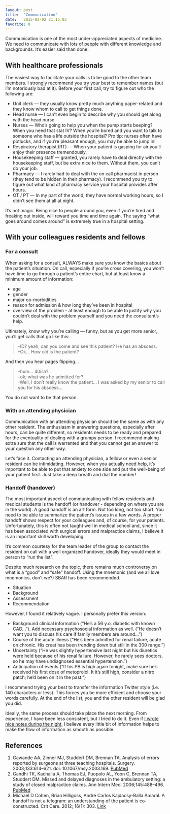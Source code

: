 ```yaml
---
layout: post
title:  "Communication"
date:   2015-02-02 21:15:03
favorite: 0
---
```


Communication is one of the most under-appreciated aspects of medicine. We need to communicate with lots of people with different knowledge and backgrounds. It’s easier said than done.<!--more-->

## With healthcare professionals

The easiest way to facilitate your calls is to be good to the other team members. I strongly recommend you try your best to remember names (but I’m notoriously bad at it). Before your first call, try to figure out who the following are:

- Unit clerk — they usually know pretty much anything paper-related and they know whom to call to get things done.
- Head nurse — I can’t even begin to describe why you should get along with the head nurse.
- Nurses — Who’s going to help you when the pump starts beeping? When you need that stat IV? When you’re bored and you want to talk to someone who has a life outside the hospital? Pro tip: nurses often have potlucks, and if you’re pleasant enough, you may be able to jump in!
- Respiratory therapist (RT) — When your patient is gasping for air you’ll enjoy their presence tremendously.
- Housekeeping staff — granted, you rarely have to deal directly with the housekeeping staff, but be extra nice to them. Without them, you can’t do your job.
- Pharmacy — I rarely had to deal with the on call pharmacist in person (they tend to be hidden in their pharmacy). I recommend you try to figure out  what kind of pharmacy service your hospital provides after hours.
- OT / PT — In my part of the world, they have normal  working hours, so I didn’t see them at all at night.

It’s not magic. Being nice to people around you, even if you’re tired and freaking out inside, will reward you time and time again. The saying “what goes around comes around” is extremely true in a hospital setting.

## With your colleagues residents and fellows

### For a consult

When asking for a consult, ALWAYS make sure you know the basics about the patient’s situation. On call, especially if you’re cross covering, you won’t have time to go through a patient’s entire chart, but at least know a minimum amount of information:

- age
- gender
- major co-morbidities
- reason for admission & how long they’ve been in hospital
- overview of the problem - at least enough to be able to justify why you couldn’t deal with the problem yourself and you need the consultant’s help.

Ultimately, know why you’re calling — funny, but as you get more senior, you’ll get calls that go like this:

> –ID? yeah, can you come and see this patient? He has an abscess.  
> –Ok… How old is the patient?

And then you hear pages flipping…

> –hum… 40ish?  
> –ok; what was he admitted for?  
> -Well, I don’t really know the patient… I was asked by my senior to call you for his abscess…

You do not want to be that person.

### With an attending physician

Communication with an attending physician should be the same as with any other resident. The enthusiasm in answering questions, especially after hours, can be quite different, so residents needs to be ready and prepared for the eventuality of dealing with a grumpy person. I recommend making extra sure that the call is warranted and that you cannot get an answer to your question any other way.

Let’s face it. Contacting an attending physician, a fellow or even a senior resident can be intimidating. However, when you actually need help, it’s important to be able to put that anxiety to one side and put the well-being of your patient first. Just take a deep breath and dial the number!

### Handoff (handover)

The most important aspect of communicating with fellow residents and medical students is the handoff (or handover - depending on where you are in the world). A good handoff is an art form. Not too long, not too short. You need to be able to summarize the patient’s issues in a few words. A proper handoff shows respect for your colleagues and, of course, for your patients. Unfortunately, this is often not taught well in medical school and, since it has been associated with surgical errors and malpractice claims, I believe it is an important skill worth developing.

It’s common courtesy for the team leader of the group to contact the resident on call with a well organized handover, ideally they would meet in person to “run the list".

Despite much research on the topic, there remains much controversy on what is a “good” and “safe” handoff. Using the mnemonic (and we all love mnemonics, don’t we?) SBAR has been recommended.

- Situation
- Background
- Assessment
- Recommendation

However, I found it relatively vague. I personally prefer this version:

- Background clinical information (“He’s a 56 y.o. diabetic with known CAD…”). Add necessary psychosocial information as well. (“He doesn’t want you to discuss his care if family members are around…”)
- Course of the acute illness (“He’s been admitted for renal failure, acute on chronic. His creat has been trending down but still in the 300 range.”)
- Uncertainty (“He was slightly hypertensive last night but his diuretics were held because of his renal failure. However, he rarely sees doctors, so he may have undiagnosed essential hypertension.”)
- Anticipation of events (“If his PB is high again tonight, make sure he’s received his first dose of metoprolol. It it’s still high, consider a nitro patch; he’d been on it in the past.”)

I recommend trying your best to transfer the information Twitter style (i.e. 140 characters or less). This forces you be more efficient and choose your words carefully. At the end of the list, you and the other resident will be glad you did.

Ideally, the same process should take place the next morning. From experience, I have been less consistent, but I tried to do it. Even if [I wrote nice notes during the night](/documentation/), I believe every little bit of information helps to make the flow of information as smooth as possible.

## References

1. Gawande AA, Zinner MJ, Studdert DM, Brennan TA. Analysis of errors reported by surgeons at three teaching hospitals. Surgery. 2003;133:614–621. doi: 10.1067/msy.2003.169. [PubMed](http://www.ncbi.nlm.nih.gov/pubmed/12796727)
2. Gandhi TK, Kachalia A, Thomas EJ, Puopolo AL, Yoon C, Brennan TA, Studdert DM. Missed and delayed diagnoses in the ambulatory setting: a study of closed malpractice claims. Ann Intern Med. 2006;145:488–496. [PubMed](http://www.ncbi.nlm.nih.gov/pubmed/17015866)
3. Michael D Cohen, Brian Hilligoss, André Carlos Kajdacsy-Balla Amaral. A handoff is not a telegram: an understanding of the patient is co-constructed. Crit Care. 2012; 16(1): 303. [Link](http://www.ncbi.nlm.nih.gov/pmc/articles/PMC3396216/)